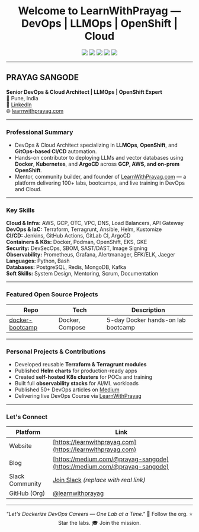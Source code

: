 <h1 align="center">Welcome to LearnWithPrayag — DevOps | LLMOps | OpenShift | Cloud</h1>

<p align="center">
  <img src="https://img.shields.io/badge/DevOps-Architect-informational?style=flat-square&color=blue" />
  <img src="https://img.shields.io/badge/Docker-Captain--in--progress-blue?style=flat-square&logo=docker" />
  <img src="https://img.shields.io/badge/OpenShift-Expert-red?style=flat-square&logo=redhat" />
  <img src="https://img.shields.io/badge/LLMOps-Specialist-purple?style=flat-square" />
  <img src="https://img.shields.io/badge/Cloud-GCP--AWS-Azure-green?style=flat-square&logo=google-cloud" />
</p>

---

##  PRAYAG SANGODE  
**Senior DevOps & Cloud Architect | LLMOps | OpenShift Expert**  
📍 Pune, India  
🔗 [LinkedIn](https://www.linkedin.com/in/prayag-sangode-41737318/)  
🌐 [learnwithprayag.com](https://learnwithprayag.com)

---

###  Professional Summary

- DevOps & Cloud Architect specializing in **LLMOps**, **OpenShift**, and **GitOps-based CI/CD** automation.
- Hands-on contributor to deploying LLMs and vector databases using **Docker**, **Kubernetes**, and **ArgoCD** across **GCP, AWS, and on-prem OpenShift**.
- Mentor, community builder, and founder of [LearnWithPrayag.com](https://learnwithprayag.com) — a platform delivering 100+ labs, bootcamps, and live training in DevOps and Cloud.

---

###  Key Skills

**Cloud & Infra:** AWS, GCP, OTC, VPC, DNS, Load Balancers, API Gateway  
**DevOps & IaC:** Terraform, Terragrunt, Ansible, Helm, Kustomize  
**CI/CD:** Jenkins, GitHub Actions, GitLab CI, ArgoCD  
**Containers & K8s:** Docker, Podman, OpenShift, EKS, GKE  
**Security:** DevSecOps, SBOM, SAST/DAST, Image Signing  
**Observability:** Prometheus, Grafana, Alertmanager, EFK/ELK, Jaeger  
**Languages:** Python, Bash  
**Databases:** PostgreSQL, Redis, MongoDB, Kafka  
**Soft Skills:** System Design, Mentoring, Scrum, Documentation  

---

###  Featured Open Source Projects

|  Repo |  Tech |  Description |
|--------|---------|----------------|
[ docker-bootcamp](https://github.com/learnwithprayag/docker-bootcamp) | Docker, Compose | 5-day Docker hands-on lab bootcamp  


---

###  Personal Projects & Contributions

- Developed reusable **Terraform & Terragrunt modules**
- Published **Helm charts** for production-ready apps
- Created **self-hosted K8s clusters** for POCs and training
- Built full **observability stacks** for AI/ML workloads
- Published 50+ DevOps articles on [Medium](https://medium.com/@prayag-sangode)
- Delivering live DevOps Course via [LearnWithPrayag](https://learnwithprayag.com)

---

###  Let's Connect

| Platform | Link |
|---------|------|
 Website | [https://learnwithprayag.com](https://learnwithprayag.com)  
 Blog | [https://medium.com/@prayag-sangode](https://medium.com/@prayag-sangode)  
 Slack Community | [Join Slack](https://join.slack.com/t/learnwithprayag/shared_invite/xyz) *(replace with real link)*  
 GitHub (Org) | [@learnwithprayag](https://github.com/learnwithprayag)  


---

<p align="center">
<i>"Let's Dockerize DevOps Careers — One Lab at a Time."</i>  
🚀 Follow the org. ⭐ Star the labs. 🎓 Join the mission.  
</p>

